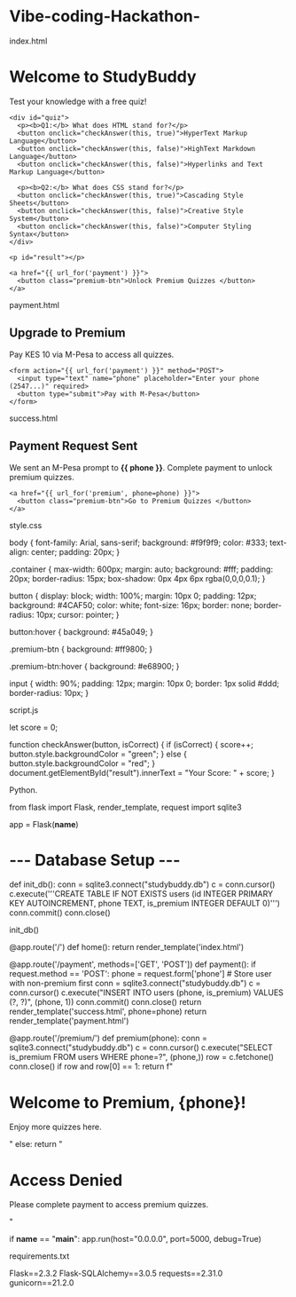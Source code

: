# Vibe-coding-Hackathon-

index.html

<!DOCTYPE html>
<html lang="en">
<head>
  <meta charset="UTF-8">
  <meta name="viewport" content="width=device-width, initial-scale=1.0">
  <title>StudyBuddy Quiz</title>
  <link rel="stylesheet" href="{{ url_for('static', filename='css/style.css') }}">
</head>
<body>
  <div class="container">
    <h1>Welcome to StudyBuddy </h1>
    <p>Test your knowledge with a free quiz!</p>

    <div id="quiz">
      <p><b>Q1:</b> What does HTML stand for?</p>
      <button onclick="checkAnswer(this, true)">HyperText Markup Language</button>
      <button onclick="checkAnswer(this, false)">HighText Markdown Language</button>
      <button onclick="checkAnswer(this, false)">Hyperlinks and Text Markup Language</button>

      <p><b>Q2:</b> What does CSS stand for?</p>
      <button onclick="checkAnswer(this, true)">Cascading Style Sheets</button>
      <button onclick="checkAnswer(this, false)">Creative Style System</button>
      <button onclick="checkAnswer(this, false)">Computer Styling Syntax</button>
    </div>

    <p id="result"></p>

    <a href="{{ url_for('payment') }}">
      <button class="premium-btn">Unlock Premium Quizzes </button>
    </a>
  </div>
  <script src="{{ url_for('static', filename='js/script.js') }}"></script>
</body>
</html>



payment.html

<!DOCTYPE html>
<html lang="en">
<head>
  <meta charset="UTF-8">
  <meta name="viewport" content="width=device-width, initial-scale=1.0">
  <title>Payment - StudyBuddy</title>
  <link rel="stylesheet" href="{{ url_for('static', filename='css/style.css') }}">
</head>
<body>
  <div class="container">
    <h2>Upgrade to Premium </h2>
    <p>Pay KES 10 via M-Pesa to access all quizzes.</p>

    <form action="{{ url_for('payment') }}" method="POST">
      <input type="text" name="phone" placeholder="Enter your phone (2547...)" required>
      <button type="submit">Pay with M-Pesa</button>
    </form>
  </div>
</body>
</html>



success.html

<!DOCTYPE html>
<html lang="en">
<head>
  <meta charset="UTF-8">
  <meta name="viewport" content="width=device-width, initial-scale=1.0">
  <title>Payment Success - StudyBuddy</title>
  <link rel="stylesheet" href="{{ url_for('static', filename='css/style.css') }}">
</head>
<body>
  <div class="container">
    <h2>Payment Request Sent</h2>
    <p>We sent an M-Pesa prompt to <b>{{ phone }}</b>. Complete payment to unlock premium quizzes.</p>

    <a href="{{ url_for('premium', phone=phone) }}">
      <button class="premium-btn">Go to Premium Quizzes </button>
    </a>
  </div>
</body>
</html>



style.css

body {
  font-family: Arial, sans-serif;
  background: #f9f9f9;
  color: #333;
  text-align: center;
  padding: 20px;
}

.container {
  max-width: 600px;
  margin: auto;
  background: #fff;
  padding: 20px;
  border-radius: 15px;
  box-shadow: 0px 4px 6px rgba(0,0,0,0.1);
}

button {
  display: block;
  width: 100%;
  margin: 10px 0;
  padding: 12px;
  background: #4CAF50;
  color: white;
  font-size: 16px;
  border: none;
  border-radius: 10px;
  cursor: pointer;
}

button:hover {
  background: #45a049;
}

.premium-btn {
  background: #ff9800;
}

.premium-btn:hover {
  background: #e68900;
}

input {
  width: 90%;
  padding: 12px;
  margin: 10px 0;
  border: 1px solid #ddd;
  border-radius: 10px;
}



script.js

let score = 0;

function checkAnswer(button, isCorrect) {
  if (isCorrect) {
    score++;
    button.style.backgroundColor = "green";
  } else {
    button.style.backgroundColor = "red";
  }
  document.getElementById("result").innerText = "Your Score: " + score;
}

 
 
 
 Python.

from flask import Flask, render_template, request
import sqlite3

app = Flask(__name__)

# --- Database Setup ---
def init_db():
    conn = sqlite3.connect("studybuddy.db")
    c = conn.cursor()
    c.execute('''CREATE TABLE IF NOT EXISTS users
                 (id INTEGER PRIMARY KEY AUTOINCREMENT,
                  phone TEXT,
                  is_premium INTEGER DEFAULT 0)''')
    conn.commit()
    conn.close()

init_db()

@app.route('/')
def home():
    return render_template('index.html')

@app.route('/payment', methods=['GET', 'POST'])
def payment():
    if request.method == 'POST':
        phone = request.form['phone']
        # Store user with non-premium first
        conn = sqlite3.connect("studybuddy.db")
        c = conn.cursor()
        c.execute("INSERT INTO users (phone, is_premium) VALUES (?, ?)", (phone, 1))
        conn.commit()
        conn.close()
        return render_template('success.html', phone=phone)
    return render_template('payment.html')

@app.route('/premium/<phone>')
def premium(phone):
    conn = sqlite3.connect("studybuddy.db")
    c = conn.cursor()
    c.execute("SELECT is_premium FROM users WHERE phone=?", (phone,))
    row = c.fetchone()
    conn.close()
    if row and row[0] == 1:
        return f"<h1> Welcome to Premium, {phone}!</h1><p>Enjoy more quizzes here.</p>"
    else:
        return "<h1>Access Denied</h1><p>Please complete payment to access premium quizzes.</p>"

if __name__ == "__main__":
    app.run(host="0.0.0.0", port=5000, debug=True)



   requirements.txt
   
   Flask==2.3.2
Flask-SQLAlchemy==3.0.5
requests==2.31.0
gunicorn==21.2.0






